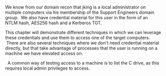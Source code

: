 We know from our domain recon that jking is a local administrator on multiple computers via his membership of the Support Engineers domain group.  We also have credential material for this user in the form of an NTLM hash, AES256 hash and a Kerberos TGT.

This chapter will demonstrate different techniques in which we can leverage these credentials and use them to access one of the target computers.  There are also several techniques where we don't need credential material directly, but that take advantage of processes that the user is running on a machine we have elevated access on.

  A common way of testing access to a machine is to list the C drive, as this requires local admin privileges to access.